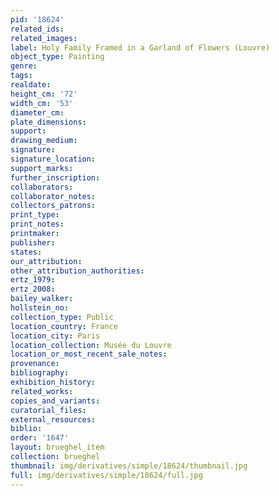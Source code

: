 ```yaml
---
pid: '18624'
related_ids: 
related_images: 
label: Holy Family Framed in a Garland of Flowers (Louvre)
object_type: Painting
genre: 
tags: 
realdate: 
height_cm: '72'
width_cm: '53'
diameter_cm: 
plate_dimensions: 
support: 
drawing_medium: 
signature: 
signature_location: 
support_marks: 
further_inscription: 
collaborators: 
collaborator_notes: 
collectors_patrons: 
print_type: 
print_notes: 
printmaker: 
publisher: 
states: 
our_attribution: 
other_attribution_authorities: 
ertz_1979: 
ertz_2008: 
bailey_walker: 
hollstein_no: 
collection_type: Public
location_country: France
location_city: Paris
location_collection: Musée du Louvre
location_or_most_recent_sale_notes: 
provenance: 
bibliography: 
exhibition_history: 
related_works: 
copies_and_variants: 
curatorial_files: 
external_resources: 
biblio: 
order: '1647'
layout: brueghel_item
collection: brueghel
thumbnail: img/derivatives/simple/18624/thumbnail.jpg
full: img/derivatives/simple/18624/full.jpg
---
```

